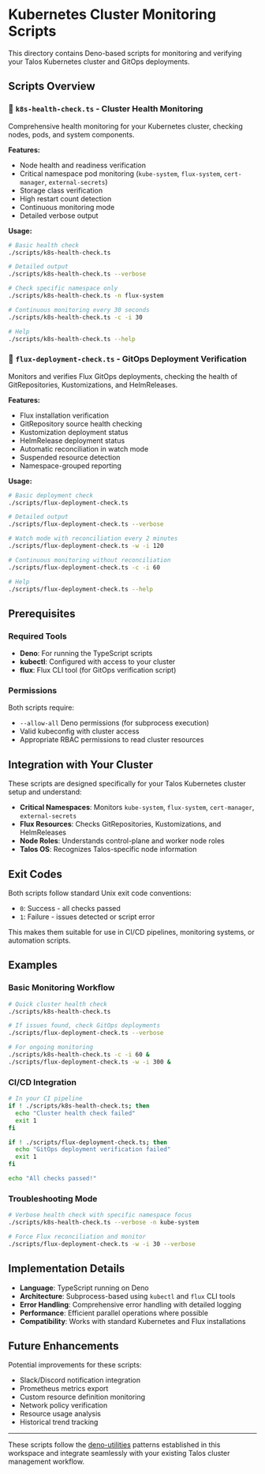 # Kubernetes Cluster Monitoring Scripts

This directory contains Deno-based scripts for monitoring and verifying your Talos Kubernetes cluster and GitOps deployments.

## Scripts Overview

### 🏥 `k8s-health-check.ts` - Cluster Health Monitoring

Comprehensive health monitoring for your Kubernetes cluster, checking nodes, pods, and system components.

**Features:**
- Node health and readiness verification
- Critical namespace pod monitoring (`kube-system`, `flux-system`, `cert-manager`, `external-secrets`)
- Storage class verification
- High restart count detection
- Continuous monitoring mode
- Detailed verbose output

**Usage:**
```bash
# Basic health check
./scripts/k8s-health-check.ts

# Detailed output
./scripts/k8s-health-check.ts --verbose

# Check specific namespace only
./scripts/k8s-health-check.ts -n flux-system

# Continuous monitoring every 30 seconds
./scripts/k8s-health-check.ts -c -i 30

# Help
./scripts/k8s-health-check.ts --help
```

### 🔄 `flux-deployment-check.ts` - GitOps Deployment Verification

Monitors and verifies Flux GitOps deployments, checking the health of GitRepositories, Kustomizations, and HelmReleases.

**Features:**
- Flux installation verification
- GitRepository source health checking
- Kustomization deployment status
- HelmRelease deployment status
- Automatic reconciliation in watch mode
- Suspended resource detection
- Namespace-grouped reporting

**Usage:**
```bash
# Basic deployment check
./scripts/flux-deployment-check.ts

# Detailed output
./scripts/flux-deployment-check.ts --verbose

# Watch mode with reconciliation every 2 minutes
./scripts/flux-deployment-check.ts -w -i 120

# Continuous monitoring without reconciliation
./scripts/flux-deployment-check.ts -c -i 60

# Help
./scripts/flux-deployment-check.ts --help
```

## Prerequisites

### Required Tools
- **Deno**: For running the TypeScript scripts
- **kubectl**: Configured with access to your cluster
- **flux**: Flux CLI tool (for GitOps verification script)

### Permissions
Both scripts require:
- `--allow-all` Deno permissions (for subprocess execution)
- Valid kubeconfig with cluster access
- Appropriate RBAC permissions to read cluster resources

## Integration with Your Cluster

These scripts are designed specifically for your Talos Kubernetes cluster setup and understand:

- **Critical Namespaces**: Monitors `kube-system`, `flux-system`, `cert-manager`, `external-secrets`
- **Flux Resources**: Checks GitRepositories, Kustomizations, and HelmReleases
- **Node Roles**: Understands control-plane and worker node roles
- **Talos OS**: Recognizes Talos-specific node information

## Exit Codes

Both scripts follow standard Unix exit code conventions:
- `0`: Success - all checks passed
- `1`: Failure - issues detected or script error

This makes them suitable for use in CI/CD pipelines, monitoring systems, or automation scripts.

## Examples

### Basic Monitoring Workflow
```bash
# Quick cluster health check
./scripts/k8s-health-check.ts

# If issues found, check GitOps deployments
./scripts/flux-deployment-check.ts --verbose

# For ongoing monitoring
./scripts/k8s-health-check.ts -c -i 60 &
./scripts/flux-deployment-check.ts -w -i 300 &
```

### CI/CD Integration
```bash
# In your CI pipeline
if ! ./scripts/k8s-health-check.ts; then
  echo "Cluster health check failed"
  exit 1
fi

if ! ./scripts/flux-deployment-check.ts; then
  echo "GitOps deployment verification failed"
  exit 1
fi

echo "All checks passed!"
```

### Troubleshooting Mode
```bash
# Verbose health check with specific namespace focus
./scripts/k8s-health-check.ts --verbose -n kube-system

# Force Flux reconciliation and monitor
./scripts/flux-deployment-check.ts -w -i 30 --verbose
```

## Implementation Details

- **Language**: TypeScript running on Deno
- **Architecture**: Subprocess-based using `kubectl` and `flux` CLI tools
- **Error Handling**: Comprehensive error handling with detailed logging
- **Performance**: Efficient parallel operations where possible
- **Compatibility**: Works with standard Kubernetes and Flux installations

## Future Enhancements

Potential improvements for these scripts:
- Slack/Discord notification integration
- Prometheus metrics export
- Custom resource definition monitoring
- Network policy verification
- Resource usage analysis
- Historical trend tracking

---

These scripts follow the [deno-utilities](../.cursor/rules/deno-utilities.mdc) patterns established in this workspace and integrate seamlessly with your existing Talos cluster management workflow.